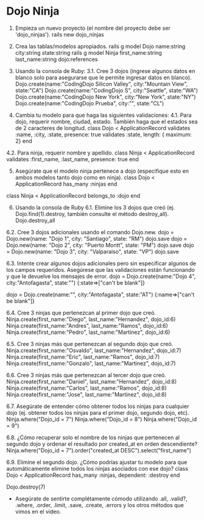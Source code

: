 # Dojo Ninja

1.	Empieza un nuevo proyecto (el nombre del proyecto debe ser 'dojo_ninjas').
rails new dojo_ninjas

2.	Crea las tablas/modelos apropiados.
rails g model Dojo name:string city:string state:string
rails g model Ninja first_name:string last_name:string dojo:references

3.	Usando la consola de Ruby:
3.1.	Cree 3 dojos (ingrese algunos datos en blanco solo para asegurarse que le permite ingresar datos en blanco).
Dojo.create(name:"CodingDojo Silicon Valley", city:"Mountain View", state:"CA")
Dojo.create(name:"CodingDojo S", city:"Seattle", state:"WA")
Dojo.create(name:"CodingDojo New York", city:"New York", state:"NY")
Dojo.create(name:"CodingDojo Prueba", city:"", state:"CL")

4.	Cambia tu modelo para que haga las siguientes validaciones:
4.1.	Para dojo, requerir nombre, ciudad, estado. También haga que el estados sea de 2 caracteres de longitud.
class Dojo < ApplicationRecord
  validates :name, :city, :state, presence: true
  validates :state, length: { maximum: 2}
end

4.2.	Para ninja, requerir nombre y apellido.
class Ninja < ApplicationRecord
  validates :first_name, :last_name, presence: true
end

5.	Asegúrate que el modelo ninja pertenece a dojo (especifique esto en ambos modelos tanto dojo como en ninja).
class Dojo < ApplicationRecord
  has_many :ninjas
end

class Ninja < ApplicationRecord
  belongs_to :dojo
end

6.	Usando la consola de Ruby
6.1.	Elimine los 3 dojos que creó (ej. Dojo.find(1).destroy, también consulte el método destroy_all).
Dojo.destroy_all

6.2.	Cree 3 dojos adicionales usando el comando Dojo.new.
dojo = Dojo.new(name: "Dojo 1", city: "Santiago", state: "RM")
dojo.save
dojo = Dojo.new(name: "Dojo 2", city: "Puerto Montt", state: "PM")
dojo.save
dojo = Dojo.new(name: "Dojo 3", city: "Valparaiso", state: "VP")
dojo.save

6.3.	Intente crear algunos dojos adicionales pero sin especificar algunos de los campos requeridos. Asegúrese que las validaciones están funcionando y que le devuelve los mensajes de error.
dojo = Dojo.create(name:"Dojo 4", city:"Antofagasta", state:"")
{:state=>["can't be blank"]}

dojo = Dojo.create(name:"", city:"Antofagasta", state:"AT")
{:name=>["can't be blank"]}

6.4.	Cree 3 ninjas que pertenezcan al primer dojo que creó.
Ninja.create(first_name:"Diego", last_name:"Hernandez", dojo_id:6)
Ninja.create(first_name:"Andres", last_name:"Ramos", dojo_id:6)
Ninja.create(first_name:"Pedro", last_name:"Martinez", dojo_id:6)

6.5.	Cree 3 ninjas más que pertenezcan al segundo dojo que creó.
Ninja.create(first_name:"Osvaldo", last_name:"Hernandez", dojo_id:7)
Ninja.create(first_name:"Eric", last_name:"Ramos", dojo_id:7)
Ninja.create(first_name:"Gonzalo", last_name:"Martinez", dojo_id:7)

6.6.	Cree 3 ninjas más que pertenezcan al tercer dojo que creó.
Ninja.create(first_name:"Daniel", last_name:"Hernandez", dojo_id:8)
Ninja.create(first_name:"Carlos", last_name:"Ramos", dojo_id:8)
Ninja.create(first_name:"Jose", last_name:"Martinez", dojo_id:8)

6.7.	Asegúrate de entender cómo obtener todos los ninjas para cualquier dojo (ej. obtener todos los ninjas para el primer dojo, segundo dojo, etc).
Ninja.where("Dojo_id = 7")
Ninja.where("Dojo_id = 8")
Ninja.where("Dojo_id = 9")

6.8.	¿Cómo recuperar solo el nombre de los ninjas que pertenecen al segundo dojo y ordenar el resultado por created_at en orden descendiente?
Ninja.where("Dojo_id = 7").order("created_at DESC").select("first_name")

6.9.	Elimine el segundo dojo. ¿Cómo podrías ajustar tu modelo para que automáticamente elimine todos los ninjas asociados con ese dojo?
class Dojo < ApplicationRecord
    has_many :ninjas, dependent: :destroy
end

Dojo.destroy(7)

*	Asegúrate de sentirte complétamente cómodo utilizando .all, .valid?, .where, .order, .limit, .save, .create, .errors y los otros métodos que vimos en el video.